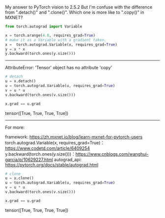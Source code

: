 

<!--
 * @version:
 * @Author: steven
 * @Date: 2020-06-11 19:06:46
 * @LastEditors: steven
 * @LastEditTime: 2020-06-11 19:14:56
 * @Description:
-->
My answer to PyTorch vision to 2.5.2
But I'm confuse with the difference from ".detach()" and ".clone()".
Which one is more like to ".copy()" in MXNET?

```python
from torch.autograd import Variable

x = torch.arange(4.0, requires_grad=True)
# make it as a Variable with a gradient taken.
x =  torch.autograd.Variable(x, requires_grad=True)
y = x * x
y.backward(torch.ones(y.size()))
```

---

AttributeError: 'Tensor' object has no attribute 'copy'

```python
# detach
u = x.detach()
u = torch.autograd.Variable(u, requires_grad=True)
v = u * u
v.backward(torch.ones(v.size()))

x.grad == u.grad
```

tensor([True, True, True, True])

---

For more:

framework: https://zh.mxnet.io/blog/learn-mxnet-for-pytorch-users
torch.autograd.Variable(x, requires_grad=True)：https://www.codetd.com/article/6409254
y.backward(torch.ones(y.size()))：https://www.cnblogs.com/wanghui-garcia/p/10629227.html
autograd_api: https://pytorch.org/docs/stable/autograd.html

```python
# clone
u = x.clone()
u = torch.autograd.Variable(u, requires_grad=True)
v = u * u
v.backward(torch.ones(v.size()))

x.grad == u.grad
```
tensor([True, True, True, True])

